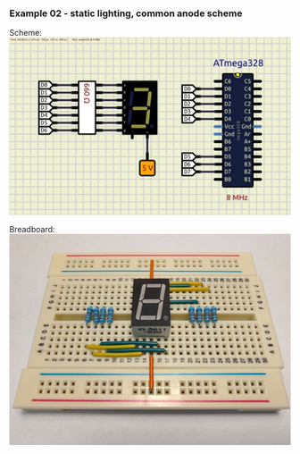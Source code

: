### Example 02 - static lighting, common anode scheme  

Scheme:  
<img src="scheme/simulation.jpeg">  

Breadboard:  
<img src="scheme/breadboard.jpg">  